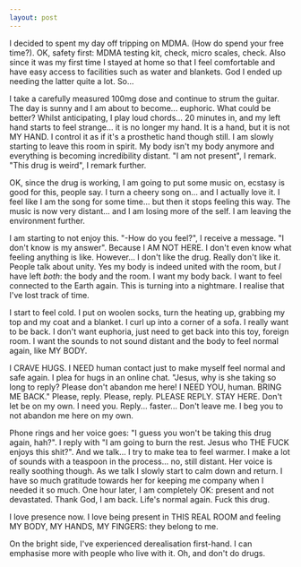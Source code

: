 ```yaml
---
layout: post
---
```


I decided to spent my day off tripping on MDMA. (How do spend your free time?).
OK, safety first: MDMA testing kit, check, micro scales, check. Also since it
was my first time I stayed at home so that I feel comfortable and have easy
access to facilities such as water and blankets. God I ended up needing the
latter quite a lot. So...

I take a carefully measured 100mg dose and continue to strum the guitar. The
day is sunny and I am about to become... euphoric. What could be better? Whilst
anticipating, I play loud chords... 20 minutes in, and my left hand starts to
feel strange... it is no longer my hand. It is a hand, but it is not MY HAND. I
control it as if it's a prosthetic hand though still. I am slowly starting to
leave this room in spirit. My body isn't my body anymore and everything is
becoming incredibility distant. "I am not present", I remark. "This drug is
weird", I remark further.

OK, since the drug is working, I am going to put some music on, ecstasy is good
for this, people say. I turn a cheery song on... and I actually love it. I feel
like I am the song for some time... but then it stops feeling this way. The
music is now very distant... and I am losing more of the self. I am leaving the
environment further.

I am starting to not enjoy this. "-How do you feel?", I receive a message. "I
don't know is my answer". Because I AM NOT HERE. I don't even know what feeling
anything is like. However... I don't like the drug. Really don't like it.
People talk about unity. Yes my body is indeed united with the room, but *I*
have left *both*: the body and the room. I want my body back. I want to feel
connected to the Earth again. This is turning into a nightmare. I realise that
I've lost track of time.

I start to feel cold. I put on woolen socks, turn the heating up, grabbing my
top and my coat and a blanket. I curl up into a corner of a sofa. I really want
to be back. I don't want euphoria, just need to get back into this toy, foreign
room. I want the sounds to not sound distant and the body to feel normal again,
like MY BODY.

I CRAVE HUGS. I NEED human contact just to make myself feel normal and safe again.
I plea for hugs in an online chat. "Jesus, why is she taking so long to reply?
Please don't abandon me here! I NEED YOU, human. BRING ME BACK." Please, reply.
Please, reply. PLEASE REPLY. STAY HERE. Don't let be on my own. I need you.
Reply... faster... Don't leave me. I beg you to not abandon me here on my own.

Phone rings and her voice goes: "I guess you won't be taking this drug again,
hah?". I reply with "I am going to burn the rest. Jesus who THE FUCK enjoys
this shit?". And we talk... I try to make tea to feel warmer. I make a lot of
sounds with a teaspoon in the process... no, still distant. Her voice is really
soothing though. As we talk I slowly start to calm down and return. I have so
much gratitude towards her for keeping me company when I needed it so much. One
hour later, I am completely OK: present and not devastated. Thank God, I am
back.  Life's normal again. Fuck this drug.

I love presence now. I love being present in THIS REAL ROOM and feeling MY
BODY, MY HANDS, MY FINGERS: they belong to me.

On the bright side, I've experienced derealisation first-hand. I can emphasise
more with people who live with it. Oh, and don't do drugs.
